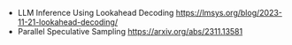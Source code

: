 - LLM Inference Using Lookahead Decoding https://lmsys.org/blog/2023-11-21-lookahead-decoding/
- Parallel Speculative Sampling  https://arxiv.org/abs/2311.13581 
